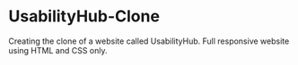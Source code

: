 # UsabilityHub-Clone
Creating the clone of a website called UsabilityHub. Full responsive website using HTML and CSS only.

